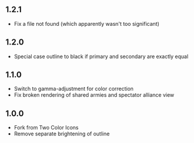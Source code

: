 ## 1.2.1

- Fix a file not found (which apparently wasn't too significant)

## 1.2.0

- Special case outline to black if primary and secondary are exactly equal

## 1.1.0

- Switch to gamma-adjustment for color correction
- Fix broken rendering of shared armies and spectator alliance view

## 1.0.0

- Fork from Two Color Icons
- Remove separate brightening of outline
